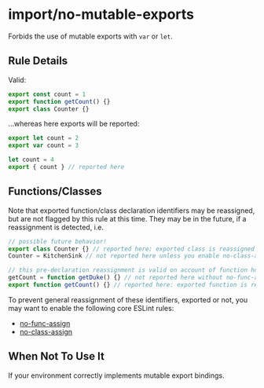 # import/no-mutable-exports

<!-- end auto-generated rule header -->

Forbids the use of mutable exports with `var` or `let`.

## Rule Details

Valid:

```js
export const count = 1
export function getCount() {}
export class Counter {}
```

...whereas here exports will be reported:

```js
export let count = 2
export var count = 3

let count = 4
export { count } // reported here
```

## Functions/Classes

Note that exported function/class declaration identifiers may be reassigned,
but are not flagged by this rule at this time. They may be in the future, if a
reassignment is detected, i.e.

```js
// possible future behavior!
export class Counter {} // reported here: exported class is reassigned on line [x].
Counter = KitchenSink // not reported here unless you enable no-class-assign

// this pre-declaration reassignment is valid on account of function hoisting
getCount = function getDuke() {} // not reported here without no-func-assign
export function getCount() {} // reported here: exported function is reassigned on line [x].
```

To prevent general reassignment of these identifiers, exported or not, you may
want to enable the following core ESLint rules:

- [no-func-assign]
- [no-class-assign]

[no-func-assign]: https://eslint.org/docs/rules/no-func-assign
[no-class-assign]: https://eslint.org/docs/rules/no-class-assign

## When Not To Use It

If your environment correctly implements mutable export bindings.
